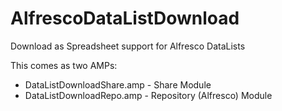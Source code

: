 AlfrescoDataListDownload
========================

Download as Spreadsheet support for Alfresco DataLists

This comes as two AMPs:
 * DataListDownloadShare.amp - Share Module
 * DataListDownloadRepo.amp - Repository (Alfresco) Module
